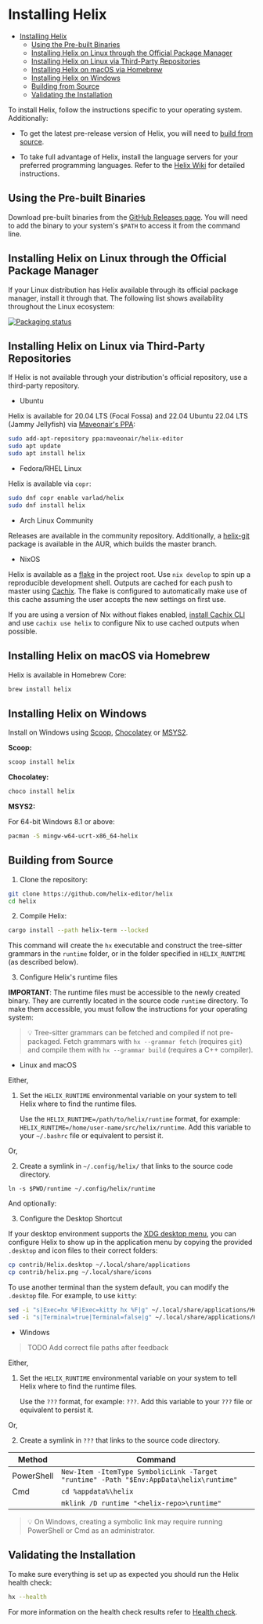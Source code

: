 # Installing Helix

<!--toc:start-->

- [Installing Helix](#installing-helix)
  - [Using the Pre-built Binaries](#using-the-pre-built-binaries)
  - [Installing Helix on Linux through the Official Package Manager](#installing-helix-on-linux-through-the-official-package-manager)
  - [Installing Helix on Linux via Third-Party Repositories](#installing-helix-on-linux-via-third-party-repositories)
  - [Installing Helix on macOS via Homebrew](#installing-helix-on-macos-via-homebrew)
  - [Installing Helix on Windows](#installing-helix-on-windows)
  - [Building from Source](#building-from-source)
  - [Validating the Installation](#validating-the-installation)
  <!--toc:end-->

To install Helix, follow the instructions specific to your operating system.
Additionally:

- To get the latest pre-release version of Helix, you will need to
  [build from source](#building-from-source).

- To take full advantage of Helix, install the language servers for your
  preferred programming languages. Refer to the
  [Helix Wiki](https://github.com/helix-editor/helix/wiki/How-to-install-the-default-language-servers)
  for detailed instructions.

## Using the Pre-built Binaries

Download pre-built binaries from the
[GitHub Releases page](https://github.com/helix-editor/helix/releases). You will
need to add the binary to your system's `$PATH` to access it from the command
line.

## Installing Helix on Linux through the Official Package Manager

If your Linux distribution has Helix available through its official package
manager, install it through that. The following list shows availability
throughout the Linux ecosystem:

[![Packaging status](https://repology.org/badge/vertical-allrepos/helix.svg)](https://repology.org/project/helix/versions)

## Installing Helix on Linux via Third-Party Repositories

If Helix is not available through your distribution's official repository, use a
third-party repository.

- Ubuntu

Helix is available for 20.04 LTS (Focal Fossa) and 22.04 Ubuntu 22.04 LTS (Jammy
Jellyfish) via
[Maveonair's PPA](https://launchpad.net/~maveonair/+archive/ubuntu/helix-editor):

```sh
sudo add-apt-repository ppa:maveonair/helix-editor
sudo apt update
sudo apt install helix
```

- Fedora/RHEL Linux

Helix is available via `copr`:

```sh
sudo dnf copr enable varlad/helix
sudo dnf install helix
```

- Arch Linux Community

Releases are available in the community repository. Additionally, a
[helix-git](https://aur.archlinux.org/packages/helix-git/) package is available
in the AUR, which builds the master branch.

- NixOS

Helix is available as a [flake](https://nixos.wiki/wiki/Flakes) in the project
root. Use `nix develop` to spin up a reproducible development shell. Outputs are
cached for each push to master using [Cachix](https://www.cachix.org/). The
flake is configured to automatically make use of this cache assuming the user
accepts the new settings on first use.

If you are using a version of Nix without flakes enabled,
[install Cachix CLI](https://docs.cachix.org/installation) and use
`cachix use helix` to configure Nix to use cached outputs when possible.

## Installing Helix on macOS via Homebrew

Helix is available in Homebrew Core:

```sh
brew install helix
```

## Installing Helix on Windows

Install on Windows using [Scoop](https://scoop.sh/),
[Chocolatey](https://chocolatey.org/) or [MSYS2](https://msys2.org/).

**Scoop:**

```sh
scoop install helix
```

**Chocolatey:**

```sh
choco install helix
```

**MSYS2:**

For 64-bit Windows 8.1 or above:

```sh
pacman -S mingw-w64-ucrt-x86_64-helix
```

## Building from Source

1. Clone the repository:

```sh
git clone https://github.com/helix-editor/helix
cd helix
```

2. Compile Helix:

```sh
cargo install --path helix-term --locked
```

This command will create the `hx` executable and construct the tree-sitter
grammars in the `runtime` folder, or in the folder specified in `HELIX_RUNTIME`
(as described below).

3.  Configure Helix's runtime files

**IMPORTANT**: The runtime files must be accessible to the newly created binary.
They are currently located in the source code `runtime` directory. To make them
accessible, you must follow the instructions for your operating system:

> 💡 Tree-sitter grammars can be fetched and compiled if not pre-packaged. Fetch
> grammars with `hx --grammar fetch` (requires `git`) and compile them with
> `hx --grammar build` (requires a C++ compiler).

- Linux and macOS

Either,

1. Set the `HELIX_RUNTIME` environmental variable on your system to tell Helix
   where to find the runtime files.

   Use the `HELIX_RUNTIME=/path/to/helix/runtime` format, for example:
   `HELIX_RUNTIME=/home/user-name/src/helix/runtime`. Add this variable to your
   `~/.bashrc` file or equivalent to persist it.

Or,

2. Create a symlink in `~/.config/helix/` that links to the source code
   directory.

`ln -s $PWD/runtime ~/.config/helix/runtime`

And optionally:

3. Configure the Desktop Shortcut

If your desktop environment supports the
[XDG desktop menu](https://specifications.freedesktop.org/menu-spec/menu-spec-latest.html),
you can configure Helix to show up in the application menu by copying the
provided `.desktop` and icon files to their correct folders:

```sh
cp contrib/Helix.desktop ~/.local/share/applications
cp contrib/helix.png ~/.local/share/icons
```

To use another terminal than the system default, you can modify the `.desktop`
file. For example, to use `kitty`:

```sh
sed -i "s|Exec=hx %F|Exec=kitty hx %F|g" ~/.local/share/applications/Helix.desktop
sed -i "s|Terminal=true|Terminal=false|g" ~/.local/share/applications/Helix.desktop
```

- Windows

> TODO Add correct file paths after feedback

Either,

1. Set the `HELIX_RUNTIME` environmental variable on your system to tell Helix
   where to find the runtime files.

   Use the `???` format, for example: `???`. Add this variable to your `???`
   file or equivalent to persist it.

Or,

2. Create a symlink in `???` that links to the source code directory.

| Method     | Command                                                                                |
| ---------- | -------------------------------------------------------------------------------------- |
| PowerShell | `New-Item -ItemType SymbolicLink -Target "runtime" -Path "$Env:AppData\helix\runtime"` |
| Cmd        | `cd %appdata%\helix`                                                                   |
|            | `mklink /D runtime "<helix-repo>\runtime"`                                             |

> 💡 On Windows, creating a symbolic link may require running PowerShell or Cmd
> as an administrator.

## Validating the Installation

To make sure everything is set up as expected you should run the Helix health
check:

```sh
hx --health
```

For more information on the health check results refer to
[Health check](https://github.com/helix-editor/helix/wiki/Healthcheck).
